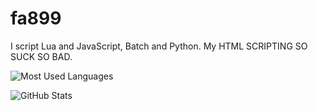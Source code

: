 # fa899
I script Lua and JavaScript, Batch and Python.
My HTML SCRIPTING SO SUCK SO BAD.

![Most Used Languages](https://github-readme-stats.vercel.app/api/top-langs?username=fa899&theme=dark&layout=compact)

![GitHub Stats](https://github-readme-stats.vercel.app/api?username=fa899&theme=dark&hide=prs,issues&show_icons=true)
